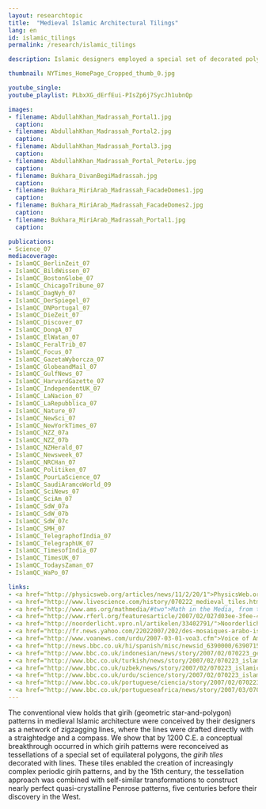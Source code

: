 ```yaml
---
layout: researchtopic
title:  "Medieval Islamic Architectural Tilings"
lang: en
id: islamic_tilings
permalink: /research/islamic_tilings

description: Islamic designers employed a special set of decorated polygons, the girih tiles, to generate patterns reflecting decagonal geometries centuries before they were understood in the West. 

thumbnail: NYTimes_HomePage_Cropped_thumb_0.jpg

youtube_single: 
youtube_playlist: PLbxXG_dErfEui-PIsZp6j7SycJh1ubnQp

images:
- filename: AbdullahKhan_Madrassah_Portal1.jpg
  caption: 
- filename: AbdullahKhan_Madrassah_Portal2.jpg
  caption: 
- filename: AbdullahKhan_Madrassah_Portal3.jpg
  caption: 
- filename: AbdullahKhan_Madrassah_Portal_PeterLu.jpg
  caption:
- filename: Bukhara_DivanBegiMadrassah.jpg
  caption:
- filename: Bukhara_MiriArab_Madrassah_FacadeDomes1.jpg
  caption:
- filename: Bukhara_MiriArab_Madrassah_FacadeDomes2.jpg
  caption:
- filename: Bukhara_MiriArab_Madrassah_Portal1.jpg
  caption:

publications:
- Science_07
mediacoverage:
- IslamQC_BerlinZeit_07
- IslamQC_BildWissen_07
- IslamQC_BostonGlobe_07
- IslamQC_ChicagoTribune_07
- IslamQC_DagNyh_07
- IslamQC_DerSpiegel_07
- IslamQC_DNPortugal_07
- IslamQC_DieZeit_07
- IslamQC_Discover_07
- IslamQC_DongA_07
- IslamQC_ElWatan_07
- IslamQC_FeralTrib_07
- IslamQC_Focus_07
- IslamQC_GazetaWyborcza_07
- IslamQC_GlobeandMail_07
- IslamQC_GulfNews_07
- IslamQC_HarvardGazette_07
- IslamQC_IndependentUK_07
- IslamQC_LaNacion_07
- IslamQC_LaRepubblica_07
- IslamQC_Nature_07
- IslamQC_NewSci_07
- IslamQC_NewYorkTimes_07
- IslamQC_NZZ_07a
- IslamQC_NZZ_07b
- IslamQC_NZHerald_07
- IslamQC_Newsweek_07
- IslamQC_NRCHan_07
- IslamQC_Politiken_07
- IslamQC_PourLaScience_07
- IslamQC_SaudiAramcoWorld_09
- IslamQC_SciNews_07
- IslamQC_SciAm_07
- IslamQC_SdW_07a
- IslamQC_SdW_07b
- IslamQC_SdW_07c
- IslamQC_SMH_07
- IslamQC_TelegraphofIndia_07
- IslamQC_TelegraphUK_07
- IslamQC_TimesofIndia_07
- IslamQC_TimesUK_07
- IslamQC_TodaysZaman_07
- IslamQC_WaPo_07

links:
- <a href="http://physicsweb.org/articles/news/11/2/20/1">PhysicsWeb.org</a> (Feb 2007)
- <a href="http://www.livescience.com/history/070222_medieval_tiles.html">LiveScience.com</a> (Feb 2007)
- <a href="http://www.ams.org/mathmedia/#two">Math in the Media, from the AMS</a> (Feb 2007)
- <a href="http://www.rferl.org/featuresarticle/2007/02/027d03ee-3fee-47e0-a65b-7cc9b2ad54e7.html">Radio Free Europe / Radio Liberty</a> (Feb 2007)
- <a href="http://noorderlicht.vpro.nl/artikelen/33402791/">Noorderlicht [The Netherlands]</a> (Feb 2007)
- <a href="http://fr.news.yahoo.com/22022007/202/des-mosaiques-arabo-islamiques-medievales-temoignent-d-une-geometrie-avancee.html">Agence Presse France [France]</a> (Feb 2007
- <a href="http://www.voanews.com/urdu/2007-03-01-voa3.cfm">Voice of America [Pakistan]</a> (Mar 2007)
- <a href="http://news.bbc.co.uk/hi/spanish/misc/newsid_6390000/6390715.stm">BBC Mundo [Spain]</a> (Feb 2007)
- <a href="http://www.bbc.co.uk/indonesian/news/story/2007/02/070223_geometricislamicart.shtml">BBC News [Indonesia]</a> (Feb 2007)
- <a href="http://www.bbc.co.uk/turkish/news/story/2007/02/070223_islam-geometry.shtml">BBC News [Turkey]</a> (Feb 2007)
- <a href="http://www.bbc.co.uk/uzbek/news/story/2007/02/070223_islamic_art.shtml">BBC News [Uzbekistan]</a> (Feb 2007)
- <a href="http://www.bbc.co.uk/urdu/science/story/2007/02/070223_islamic_art_geometry_zb.shtml">BBC News [Pakistan]</a> (Feb 2007)
- <a href="http://www.bbc.co.uk/portuguese/ciencia/story/2007/02/070223_arteislamicafn.shtml">BBC News [Brasil]</a> (Feb 2007)
- <a href="http://www.bbc.co.uk/portugueseafrica/news/story/2007/03/070228_arteislamica.shtml">BBC News [Portugese Africa]</a> (Mar 2007)
---
```

The conventional view holds that girih (geometric star-and-polygon) patterns in medieval Islamic architecture were conceived by their designers as a network of zigzagging lines, where the lines were drafted directly with a straightedge and a compass. We show that by 1200 C.E. a conceptual breakthrough occurred in which girih patterns were reconceived as tessellations of a special set of equilateral polygons, the _girih tiles_ decorated with lines. These tiles enabled the creation of increasingly complex periodic girih patterns, and by the 15th century, the tessellation approach was combined with self-similar transformations to construct nearly perfect quasi-crystalline Penrose patterns, five centuries before their discovery in the West.

